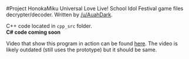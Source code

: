 #Project HonokaMiku
Universal Love Live! School Idol Festival game files decrypter/decoder. Written by [/u/AuahDark](http://www.reddit.com/user/AuahDark).

C++ code located in `cpp_src` folder.  
**C# code coming soon**

Video that show this program in action can be found [here](https://www.youtube.com/watch?v=FR65z4jvs7Q). The video is likely outdated (still uses the prototype) but it should be same.
